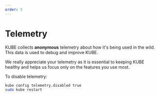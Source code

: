 ```yaml
---
order: 5
---
```


# Telemetry

KUBE collects **anonymous** telemetry about how it's being used in the wild. This data is used to debug and improve KUBE. 

We really appreciate your telemetry as it is essential to keeping KUBE healthy and helps us focus only on the features you use most.

To disable telemetry:

```bash
kube config telemetry.disabled true
sudo kube restart
```
